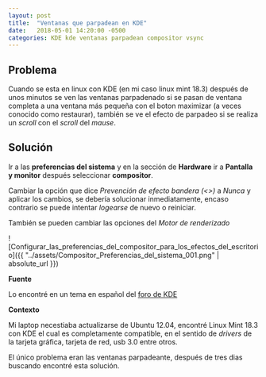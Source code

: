 ```yaml
---
layout: post
title:  "Ventanas que parpadean en KDE"
date:   2018-05-01 14:20:00 -0500
categories: KDE kde ventanas parpadean compositor vsync
--- 
```

 
## Problema

Cuando se esta en linux con KDE (en mi caso linux mint 18.3) después de unos minutos se ven las ventanas parpadenado si se pasan de ventana completa a una ventana más pequeña con el boton maximizar (a veces conocido como restaurar), también se ve el efecto de parpadeo si se realiza un *scroll* con el *scroll* del *mause*.

## Solución

Ir a las **preferencias del sistema** y en la sección de **Hardware** ir a **Pantalla y monitor** después seleccionar **compositor**.

Cambiar la opción que dice *Prevención de efecto bandera (<<vsync>>)* a *Nunca* y aplicar los cambios, se debería solucionar inmediatamente, encaso contrario se puede intentar *logearse* de nuevo o reiniciar. 

También se pueden cambiar las opciones del *Motor de renderizado*

![Configurar_las_preferencias_del_compositor_para_los_efectos_del_escritorio]({{ "../assets/Compositor_Preferencias_del_sistema_001.png" | absolute_url }})

**Fuente**

Lo encontré en un tema en español del [foro de KDE](https://forum.kde.org/viewtopic.php?t=136709)

**Contexto**

Mi laptop necestiaba actualizarse de Ubuntu 12.04, encontré Linux Mint 18.3 con KDE el cual es completamente compatible, en el sentido de *drivers* de la tarjeta gráfica, tarjeta de red, usb 3.0 entre otros.

El único problema eran las ventanas parpadeante, después de tres dias buscando encontré esta solución.
